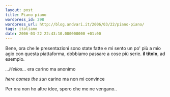 ```yaml
---
layout: post
title: Piano piano
wordpress_id: 298
wordpress_url: http://blog.andvari.it/2006/03/22/piano-piano/
tags: italiano
date: 2006-03-22 22:43:10.000000000 +01:00
---
```

Bene, ora che le presentazioni sono state fatte e mi sento un po' più a mio agio con questa piattaforma, dobbiamo passare a cose più serie. <strong>il titolo</strong>, ad esempio.

<em>...Helios... </em>                    era carino ma anonimo

<em>here comes the sun          </em>carino ma non mi convince

Per ora non ho altre idee, spero che me ne vengano..
